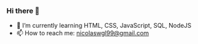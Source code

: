 ### Hi there 👋


- 🌱 I’m currently learning HTML, CSS, JavaScript, SQL, NodeJS
- 📫 How to reach me: nicolaswgl99@gmail.com
